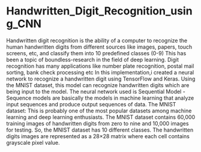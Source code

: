 # Handwritten_Digit_Recognition_using_CNN
Handwritten digit recognition is the ability of a computer to recognize the human handwritten digits from different sources like images, papers, touch screens, etc, and classify them into 10 predefined classes (0-9)
This has been a topic of boundless-research in the field of deep learning. Digit recognition has many applications like number plate recognition, postal mail sorting, bank check processing etc
In this implementation,i created a neural network to recognize a handwritten digit using TensorFlow and Keras. Using the MNIST dataset, this model can recognize handwritten digits which are being input to the model.
The neural network used is Sequential Model - Sequence models are basically the models in machine learning that analyze input sequences and produce output sequences of data. 
The MNIST dataset:
This is probably one of the most popular datasets among machine learning and deep learning enthusiasts. The MNIST dataset contains 60,000 training images of handwritten digits from zero to nine and 10,000 images for testing. So, the MNIST dataset has 10 different classes. The handwritten digits images are represented as a 28×28 matrix where each cell contains grayscale pixel value.

